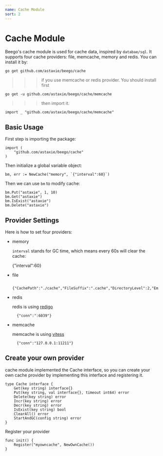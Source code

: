 ```yaml
---
name: Cache Module
sort: 2
---
```


# Cache Module

Beego's cache module is used for cache data, inspired by `databae/sql`.  It supports four cache providers: file, memcache, memory and redis. You can install it by:

	go get github.com/astaxie/beego/cache
	
>>>if you use memcache or redis provider. You should install first

	go get -u github.com/astaxie/beego/cache/memcache
	
>>>then import it.

    import _ "github.com/astaxie/beego/cache/memcache"	
	
## Basic Usage

First step is importing the package:

	import (
		"github.com/astaxie/beego/cache"
	)

Then initialize a global variable object:

	bm, err := NewCache("memory", `{"interval":60}`)

Then we can use `bm` to modify cache:

	bm.Put("astaxie", 1, 10)
	bm.Get("astaxie")
	bm.IsExist("astaxie")
	bm.Delete("astaxie")

## Provider Settings

Here is how to set four providers:

- memory

  `interval` stands for GC time, which means every 60s will clear the cache:
	
  {"interval":60}													

- file

	
		{"CachePath":"./cache","FileSuffix":".cache","DirectoryLevel":2,"EmbedExpiry":120}
		
- redis

	redis is using [redigo](http://github.com/garyburd/redigo/redis)
	
		{"conn":":6039"}
		
- memcache

  memcache is using [vitess](http://code.google.com/p/vitess/go/memcache)
	
		{"conn":"127.0.0.1:11211"}	
		
## Create your own provider

cache module implemented the Cache interface, so you can create your own cache provider by implementing this interface and registering it.

	type Cache interface {
		Get(key string) interface{}
		Put(key string, val interface{}, timeout int64) error
		Delete(key string) error
		Incr(key string) error
		Decr(key string) error
		IsExist(key string) bool
		ClearAll() error
		StartAndGC(config string) error
	}		

Register your provider

	func init() {
		Register("myowncache", NewOwnCache())
	}
		
